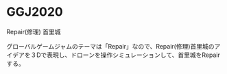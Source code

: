 # GGJ2020
Repair(修理) 首里城

グローバルゲームジャムのテーマは「Repair」なので、Repair(修理)首里城のアイデアを３Dで表現し、ドローンを操作シミュレーションして、首里城をRepairする。